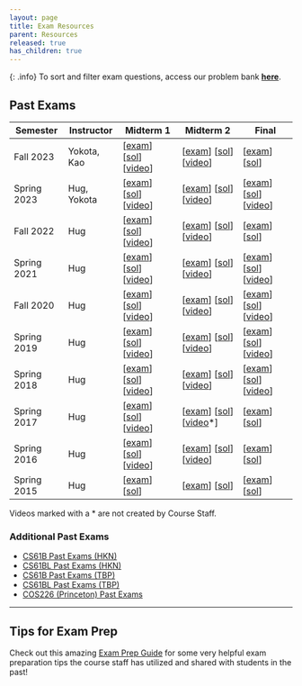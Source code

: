 ```yaml
---
layout: page
title: Exam Resources
parent: Resources
released: true
has_children: true
---
```



{: .info}
To sort and filter exam questions, access our problem bank [**here**](topical_exam_resources.md).

## Past Exams

| **Semester** | **Instructor** | **Midterm 1**                                                                                                                                                                                                                                        | **Midterm 2**                                                                                                                                                                                                                                          | **Final**                                                                                                                                                                                                                                            |
| ------------ | -------------- | ---------------------------------------------------------------------------------------------------------------------------------------------------------------------------------------------------------------------------------------------------- | ------------------------------------------------------------------------------------------------------------------------------------------------------------------------------------------------------------------------------------------------------ | ---------------------------------------------------------------------------------------------------------------------------------------------------------------------------------------------------------------------------------------------------- |
| Fall 2023    | Yokota, Kao    | [[exam](https://drive.google.com/file/d/1t65JX1RtaEoSyU05hi0b9i7aPMmqLrDV/view)] [[sol](https://drive.google.com/file/d/1xDzKVFN1lna14u8rM9KhFsdWXScXD8Rh/view)] [[video](https://www.youtube.com/playlist?list=PLnp31xXvnfRo6vm6ttPycMiKz-GyAz4Q8)] | [[exam](https://drive.google.com/file/d/1rT67b4j7ek12SHC1d5LwLVV085QZpRCW/view)] [[sol](https://drive.google.com/file/d/1VgzKzWCXydHqPp7oieUdwBDfxnr_F1EI/view)] [[video](https://www.youtube.com/playlist?list=PLnp31xXvnfRrq7bTJZI5Tm49oA4NiRZq9)]   | [[exam](https://drive.google.com/file/d/1VcTEqbaK-BpuYej3w4so27tFLaSm2Rin/view)] [[sol](https://drive.google.com/file/d/1DkfpFEoKFBGTkkzDcCnD9vuHRVRws7R7/view)] |
| Spring 2023  | Hug, Yokota    | [[exam](https://drive.google.com/file/d/14-IEeTJsYHvK6Ogyro4xcDT8KH_KbB9A/view)] [[sol](https://drive.google.com/file/d/1IB3II-zbgUAlYMikmeSg0c-0uNi7rSnQ/view)] [[video](https://www.youtube.com/playlist?list=PLnp31xXvnfRrKdxnh1E0IMy8bw8aDN10D)] | [[exam](https://drive.google.com/file/d/1zypNNO8rkaHFNd0zZm6X2WifXtY0yglk/view)] [[sol](https://drive.google.com/file/d/1WrnceY7c5UnAPTDZbDdG8qaxR3iodiza/view)] [[video](https://www.youtube.com/playlist?list=PLnp31xXvnfRrkobEjBTMhxLYBQ7i9qPp-)]   | [[exam](https://drive.google.com/file/d/1HqkcadiXO8XcxT3Y1E_u6F2dQ2hX6dxY/view)] [[sol](https://drive.google.com/file/d/1kj9i4hPPmTlJk9xCrnNU02bkF9Lr9xuj/view)] [[video](https://youtube.com/playlist?list=PLnp31xXvnfRpWcSvVJQNIDt6SH92_yGq2)]     |
| Fall 2022    | Hug            | [[exam](https://drive.google.com/file/d/1Y7iOyo4pFS2x-2BLNtLShtZSgrk13aKl/view)] [[sol](https://drive.google.com/file/d/1nxtpZZLtNfS3kYlUn2e8FukQipq140CU/view)] [[video](https://www.youtube.com/playlist?list=PLnp31xXvnfRqIlfun5U1Cwyy5AHaf7Hve)] | [[exam](https://drive.google.com/file/d/1-pPuHGuw0anqwnLh3nc_8z2Alqqcnpi5/view)] [[sol](https://drive.google.com/file/d/1EorWXul3vuZLpgpCkWUxFuOqn_Z5RaYP/view)] [[video](https://www.youtube.com/playlist?list=PLnp31xXvnfRrt5CU5IAKUcpWpBS4nRpWU)]   | [[exam](https://drive.google.com/file/d/1LQ1Z6cki1dtPg5KGBYaKT53B9ZiPgvXt/view)] [[sol](https://drive.google.com/file/d/18OqXS1qtv97nV1gUChcdb58HsMWphQYg/view)]                                                                                     |
| Spring 2021  | Hug            | [[exam](https://drive.google.com/file/d/1S_Fyvyz50DFikHwMcOBcRuFGIZoQMmGK/view)] [[sol](https://drive.google.com/file/d/1Kal-nMvoEGD-ijt26bjtnDbwrUTfIl_K/view)] [[video](https://www.youtube.com/playlist?list=PLnp31xXvnfRrw4_M8SCLnr04yvqqJG0Ql)] | [[exam](https://drive.google.com/file/d/1VlxEIjd19mW8ftxozoPLWYhjBO_yDfia/view)] [[sol](https://drive.google.com/file/d/1jqFbU5OyV6_7ttEwTxHeKvIi7cjmC13-/view)] [[video](https://www.youtube.com/playlist?list=PLnp31xXvnfRq8_jPPPG18wgQcox4WbUa2)]   | [[exam](https://drive.google.com/file/d/17OByvIiASNi_JSzl-20Gawtxvsjopi0y/view)] [[sol](https://drive.google.com/file/d/16kmm6B3OvQsIvPsPnCrNgiWeFeOJd8tk/view)] [[video](https://youtube.com/playlist?list=PLnp31xXvnfRpBHtKGIEciBaTmUuI34Ey4)]     |
| Fall 2020    | Hug            | [[exam](https://drive.google.com/file/d/1uZBrjtJMZd1M5dFbyztC1KsACZSrAGBg/view)] [[sol](https://drive.google.com/file/d/1sQFkLAorx7RRLnrVL9lYOcPSXh45QOyQ/view)] [[video](https://www.youtube.com/playlist?list=PLnp31xXvnfRrNoNH3oqlZ5sKvqLLATVzt)] | [[exam](https://drive.google.com/file/d/1XiwxEwQs0tYdPOQUYZE8-MEzMH22OHrc/view)] [[sol](https://drive.google.com/file/d/1HSuZJyBdn7UpKYvvMdbXG1WvZ3fYKvOt/view)] [[video](https://www.youtube.com/playlist?list=PLnp31xXvnfRoXKhg_8VKas9uxhsry6Ow0)]   | [[exam](https://drive.google.com/file/d/1A1YPTJAsiVOQtIUiQgPFL6rM2T9oXntW/view)] [[sol](https://drive.google.com/file/d/1nRrI0buwfZ-c9eAzVzKP3_MSfM0Nh5Fw/view)] [[video](https://www.youtube.com/playlist?list=PLnp31xXvnfRrmHRhYGldDkTUulb54XQPJ)] |
| Spring 2019  | Hug            | [[exam](https://drive.google.com/file/d/1kTHkeOf-TnvIsllJU5GRF-GjdMhuq_2L/view)] [[sol](https://drive.google.com/file/d/14EBdd8SO_vt7oEBNJnK5EHB2DGtoBfbt/view)] [[video](https://www.youtube.com/watch?v=ZdQfBR_Rahc)]                              | [[exam](https://drive.google.com/file/d/1yn4HBkf4f70LLS7Lu7J80DbcxXjn7bkJ/view)] [[sol](https://drive.google.com/file/d/1mj6UodqxVgsR7YtU8bSi50FG_R9aYqzl/view)] [[video](https://www.youtube.com/watch?v=UlLnJEJhJwY)]                                | [[exam](https://drive.google.com/file/d/1ADV5iN2OSxP8fHfaGvqlyT39QqncEdij/view)] [[sol](https://drive.google.com/file/d/1Wu9X7czbBIAywTLoCcqx07-JF92iCeTi/view)] [[video](https://www.youtube.com/watch?v=kavv3_Rk0Jc)]                              |
| Spring 2018  | Hug            | [[exam](https://drive.google.com/file/d/14yQDPQVcsWAG-QBPxlrX3N-YDRyR2c_C/view)] [[sol](https://drive.google.com/file/d/1hnRfUh2ImLGqwOSS28hFUxnpZ_cjMaQT/view)] [[video](https://www.youtube.com/playlist?list=PLnp31xXvnfRqAfvA4R9Oh09PstFymwCif)] | [[exam](https://drive.google.com/file/d/1Vo8p4vbOGt7eY5TtalvAEnk4ignpTVvm/view)] [[sol](https://drive.google.com/file/d/1LIyFXwHYCWXNqIgKTsTyKiOYnB79_ykk/view)] [[video](https://www.youtube.com/watch?v=nMZn4EV0gGw)]                                | [[exam](https://drive.google.com/file/d/1_hrx4pAevtEVVxtNUoMZ3uZB32D1MOUC/view)] [[sol](https://drive.google.com/file/d/1lmjGHJy3bAfxKOMtTt53Y4S_3RzjAmh9/view)] [[video](https://www.youtube.com/watch?v=XJuPjSbexWM)]                              |
| Spring 2017  | Hug            | [[exam](https://drive.google.com/file/d/12KqULT9XIb3KHQqOdGQprsKELYTrAXN5/view)] [[sol](https://drive.google.com/file/d/15Vnd9z34Wlp-D9boc4ZezgpyH_ul65qZ/view)] [[video](https://www.youtube.com/playlist?list=PLnp31xXvnfRr58vXF7T9I2HZ1LrVlxCtG)] | [[exam](https://drive.google.com/file/d/1yWyRp7QTizspTp9dsKz5yxE6bSf9YUIi/view)] [[sol](https://drive.google.com/file/d/1b99XARlZxg3NMfeSAVt2yzDzwSEcASq3/view)] [[video](https://www.youtube.com/playlist?list=PLv24fkNrbcYh4GP5vkLsw0lpb6w6PpDfN)\*] | [[exam](https://drive.google.com/file/d/1bQwnCZ16mv8dhFqfKT6Q95k19zzMS9GN/view)] [[sol](https://drive.google.com/file/d/1p2pI8h8f9hqFDHDmJvCU_m-EClb2gF8j/view)]                                                                                     |
| Spring 2016  | Hug            | [[exam](https://drive.google.com/file/d/1ooKS9xu6ojQ926axtwdsHM5vbBUh3ylh/view)] [[sol](https://drive.google.com/file/d/1JSJDTtwwj5VaV6u35XQ55ZjPMlKsZdXi/view)] [[video](https://www.youtube.com/playlist?list=PLnp31xXvnfRqr2CeonDd5-IYCLLexOnc-)] | [[exam](https://drive.google.com/file/d/1GuTG5O-2SSudWgm47rIi4orkmmpU4Apa/view)] [[sol](https://drive.google.com/file/d/1KXLkjx1e8QPiu-waBJFwmcT5IToMHQK5/view)] [[video](https://www.youtube.com/watch?v=rciRgoiJVGY)]                                | [[exam](https://drive.google.com/file/d/1Ta5ubPr7LThYI21nI-wxcFKtH3FDZa5S/view)] [[sol](https://drive.google.com/file/d/1yVkqsnEyEJlN34IwahG1QsuUomCyifFJ/view)]                                                                                     |
| Spring 2015  | Hug            | [[exam](https://drive.google.com/file/d/1nMt8j8oWn0JWOzud6UCNrlg8ozexG-XQ/view)] [[sol](https://drive.google.com/file/d/1e8Mk1PBRWiKYGdBoauemZ4LTvv0F_MEE/view)]                                                                                     | [[exam](https://drive.google.com/file/d/1uE1QlF4YguWVp8m8UJ97R2xPC4b1NnQ5/view)] [[sol](https://drive.google.com/file/d/1IYt4VbzdX4dTekh6cYAC8tigpJ_LgljV/view)]                                                                                       | [[exam](https://drive.google.com/file/d/1KWp6A4QwPCTTnrSe6U9esjt_yqwpfmne/view)] [[sol](https://drive.google.com/file/d/1EedyBzOq87mc3DzWlY5LydVkC2QO8ufq/view)]                                                                                     |

Videos marked with a \* are not created by Course Staff.

### Additional Past Exams

- [CS61B Past Exams (HKN)](https://hkn.eecs.berkeley.edu/exams/course/cs/61b)
- [CS61BL Past Exams (HKN)](https://hkn.eecs.berkeley.edu/exams/course/cs/61bl)
- [CS61B Past Exams (TBP)](https://tbp.berkeley.edu/courses/cs/61B/)
- [CS61BL Past Exams (TBP)](https://tbp.berkeley.edu/courses/cs/61BL/)
- [COS226 (Princeton) Past Exams](http://www.cs.princeton.edu/courses/archive/fall13/cos226/exams.php)

---
## Tips for Exam Prep
Check out this amazing [Exam Prep Guide](./tips/exam-tips.md) for some very helpful exam preparation tips the course staff has utilized and shared with students in the past!